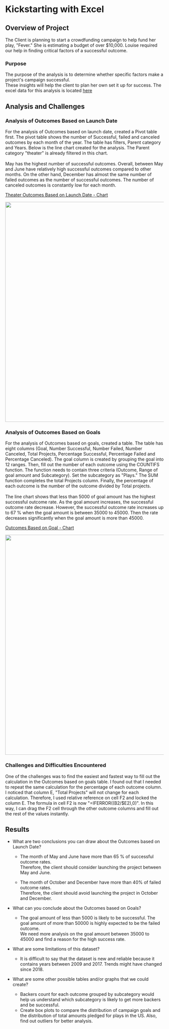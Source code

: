 # Kickstarting with Excel

## Overview of Project
The Client is planning to start a crowdfunding campaign to help fund her play, "Fever." She is estimating a budget of over $10,000. Louise required our help in finding critical factors of a successful outcome.

### Purpose
The purpose of the analysis is to determine whether specific factors make a project's campaign successful. <br>
These insights will help the client to plan her own set it up for success. The excel data for this analysis is located [here](https://github.com/Takomochi/kickstarter-analysis/blob/main/Kickstarter_Challenge.zip)
  
## Analysis and Challenges

### Analysis of Outcomes Based on Launch Date
For the analysis of Outcomes based on launch date, created a Pivot table first. The pivot table shows the number of Successful, failed and canceled outcomes by each month of the year. The table has filters, Parent category and Years.  Below is the line chart created for the analysis. The Parent category "theater" is already filtered in this chart.<br>
<br>
May has the highest number of successful outcomes. Overall, between May and June have relatively high successful outcomes compared to other months. On the other hand, December has almost the same number of failed outcomes as the number of successful outcomes. The number of canceled outcomes is constantly low for each month.

[Theater Outcomes Based on Launch Date - Chart](https://github.com/Takomochi/kickstarter-analysis/blob/main/resources/Theater_Outcomes_vs_Launch.png)

<img src="https://user-images.githubusercontent.com/85041697/139329947-45b63d2d-d881-4706-9e4d-f959a9027817.png" width="700">


### Analysis of Outcomes Based on Goals
For the analysis of Outcomes based on goals, created a table. The table has eight columns (Goal, Number Successful, Number Failed, Number Canceled, Total Projects, Percentage Successful, Percentage Failed and Percentage Canceled). The goal column is created by grouping the goal into 12 ranges. Then, fill out the number of each outcome using the COUNTIFS function. The function needs to contain three criteria (Outcome, Range of goal amount and Subcategory). Set the subcategory as "Plays." The SUM function completes the total Projects column. Finally, the percentage of each outcome is the number of the outcome divided by Total projects.<br>
<br>
The line chart shows that less than 5000 of goal amount has the highest successful outcome rate. As the goal amount increases, the successful outcome rate decrease. However, the successful outcome rate increases up to 67 % when the goal amount is between 35000 to 45000. Then the rate decreases significantly when the goal amount is more than 45000.

[Outcomes Based on Goal - Chart](https://github.com/Takomochi/kickstarter-analysis/blob/main/resources/Outcomes_vs_Goals.png)

<img src="https://user-images.githubusercontent.com/85041697/139330635-b9aa059a-754e-4b73-a778-085fa933123f.png" width="700">


### Challenges and Difficulties Encountered
One of the challenges was to find the easiest and fastest way to fill out the calculation in the Outcomes based on goals table. I found out that I needed to repeat the same calculation for the percentage of each outcome column. I noticed that column E, "Total Projects" will not change for each calculation.  Therefore, I used relative reference on cell F2 and locked the column E. The formula in cell F2 is now "=IFERROR((B2/$E2),0)". In this way, I can drag the F2 cell through the other outcome columns and fill out the rest of the values instantly.

## Results

- What are two conclusions you can draw about the Outcomes based on Launch Date? <br>
  - The month of May and June have more than 65 % of successful outcome rates.<br>
    Therefore, the client should consider launching the project between May and June.
    
  - The month of October and December have more than 40% of failed outcome rates.<br>
    Therefore, the client should avoid launching the project in October and December.


- What can you conclude about the Outcomes based on Goals?<br>
  - The goal amount of less than 5000 is likely to be successful. The goal amount of more than 50000 is highly expected to be the failed outcome.<br> 
    We need more analysis on the    goal amount between 35000 to 45000 and find a reason for the high success rate.

- What are some limitations of this dataset?<br>
  - It is difficult to say that the dataset is new and reliable because it contains years between 2009 and 2017. Trends might have changed since 2018.

- What are some other possible tables and/or graphs that we could create?<br>
  - Backers count for each outcome grouped by subcategory would help us understand which subcategory is likely to get more backers and be successful.<br>
  - Create box plots to compare the distribution of campaign goals and the distribution of total amounts pledged for plays in the US. Also, find out outliers for better analysis.

 
